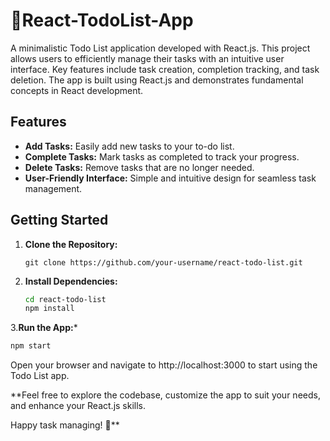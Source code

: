 # 📝React-TodoList-App
A minimalistic Todo List application developed with React.js. This project allows users to efficiently manage their tasks with an intuitive user interface. Key features include task creation, completion tracking, and task deletion. The app is built using React.js and demonstrates fundamental concepts in React development.

## Features

- **Add Tasks:** Easily add new tasks to your to-do list.
- **Complete Tasks:** Mark tasks as completed to track your progress.
- **Delete Tasks:** Remove tasks that are no longer needed.
- **User-Friendly Interface:** Simple and intuitive design for seamless task management.

## Getting Started

1. **Clone the Repository:**
   ```
   git clone https://github.com/your-username/react-todo-list.git
2. **Install Dependencies:**
   ```bash
   cd react-todo-list
   npm install
   ```
3.**Run the App:***
   ```bash
   npm start
   ```
Open your browser and navigate to http://localhost:3000 to start using the Todo List app.

**Feel free to explore the codebase, customize the app to suit your needs, and enhance your React.js skills.

Happy task managing! 🚀**
